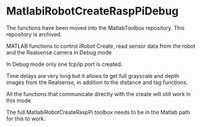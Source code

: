 # MatlabiRobotCreateRaspPiDebug

The functions have been moved into the MatlabToolbox repository.
This repository is archived.

MATLAB functions to control iRobot Create, read sensor data from the robot and the Realsense camera in Debug mode

In Debug mode only one tcp/ip port is created. 

Time delays are very long but it allows to get full grayscale and depth images from the Realsense, in addition to the distance and tag functions.

All the functions that communicate directly with the create will still work in this mode.

The full MatlabiRobotCreateRaspPi toolbox needs to be in the Matlab path for this to work. 
